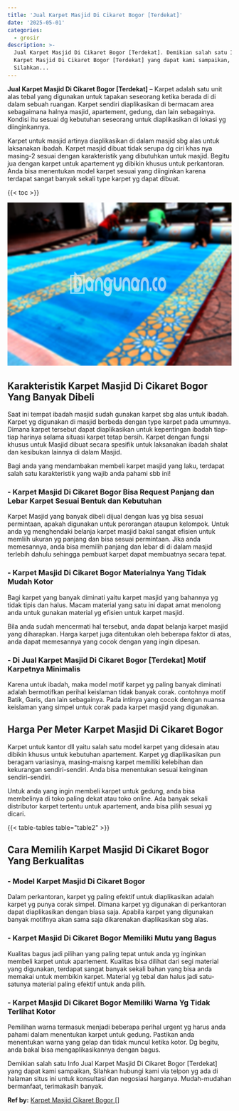 ```yaml
---
title: 'Jual Karpet Masjid Di Cikaret Bogor [Terdekat]'
date: '2025-05-01'
categories:
  - grosir
description: >-
  Jual Karpet Masjid Di Cikaret Bogor [Terdekat]. Demikian salah satu Info Jual
  Karpet Masjid Di Cikaret Bogor [Terdekat] yang dapat kami sampaikan,
  Silahkan...
---
```


**Jual Karpet Masjid Di Cikaret Bogor \[Terdekat\]** – Karpet adalah satu unit alas tebal yang digunakan untuk tapakan seseorang ketika berada di di dalam sebuah ruangan. Karpet sendiri diaplikasikan di bermacam area sebagaimana halnya masjid, apartement, gedung, dan lain sebagainya. Kondisi itu sesuai dg kebutuhan seseorang untuk diaplikasikan di lokasi yg diinginkannya.

Karpet untuk masjid artinya diaplikasikan di dalam masjid sbg alas untuk laksanakan ibadah. Karpet masjid dibuat tidak serupa dg ciri khas nya masing-2 sesuai dengan karakteristik yang dibutuhkan untuk masjid. Begitu jua dengan karpet untuk apartement yg dibikin khusus untuk perkantoran. Anda bisa menentukan model karpet sesuai yang diinginkan karena terdapat sangat banyak sekali type karpet yg dapat dibuat.

{{< toc >}}

![Jual Karpet Masjid Di Cikaret Bogor [Terdekat]](/images/grosir-karpet-murah-32.png)

## Karakteristik Karpet Masjid Di Cikaret Bogor Yang Banyak Dibeli

Saat ini tempat ibadah masjid sudah gunakan karpet sbg alas untuk ibadah. Karpet yg digunakan di masjid berbeda dengan type karpet pada umumnya. Dimana karpet tersebut dapat diaplikasikan untuk kepentingan ibadah tiap-tiap harinya selama situasi karpet tetap bersih. Karpet dengan fungsi khusus untuk Masjid dibuat secara spesifik untuk laksanakan ibadah shalat dan kesibukan lainnya di dalam Masjid.

Bagi anda yang mendambakan membeli karpet masjid yang laku, terdapat salah satu karakteristik yang wajib anda pahami sbb ini!

### \- Karpet Masjid Di Cikaret Bogor Bisa Request Panjang dan Lebar Karpet Sesuai Bentuk dan Kebutuhan

Karpet Masjid yang banyak dibeli dijual dengan luas yg bisa sesuai permintaan, apakah digunakan untuk perorangan ataupun kelompok. Untuk anda yg menghendaki belanja karpet masjid bakal sangat efisien untuk memliih ukuran yg panjang dan bisa sesuai permintaan. Jika anda memesannya, anda bisa memilih panjang dan lebar di di dalam masjid terlebih dahulu sehingga pembuat karpet dapat membuatnya secara tepat.

### \- Karpet Masjid Di Cikaret Bogor Materialnya Yang Tidak Mudah Kotor

Bagi karpet yang banyak diminati yaitu karpet masjid yang bahannya yg tidak tipis dan halus. Macam material yang satu ini dapat amat menolong anda untuk gunakan material yg efisien untuk karpet masjid.

Bila anda sudah mencermati hal tersebut, anda dapat belanja karpet masjid yang diharapkan. Harga karpet juga ditentukan oleh beberapa faktor di atas, anda dapat memesannya yang cocok dengan yang ingin dipesan.

### \- Di Jual Karpet Masjid Di Cikaret Bogor \[Terdekat\] Motif Karpetnya Minimalis

Karena untuk ibadah, maka model motif karpet yg paling banyak diminati adalah bermotifkan perihal keislaman tidak banyak corak. contohnya motif Batik, Garis, dan lain sebagainya. Pada intinya yang cocok dengan nuansa keislaman yang simpel untuk corak pada karpet masjid yang digunakan.

## Harga Per Meter Karpet Masjid Di Cikaret Bogor

Karpet untuk kantor dll yaitu salah satu model karpet yang didesain atau dibikin khusus untuk kebutuhan apartement. Karpet yg diaplikasikan pun beragam variasinya, masing-maisng karpet memiliki kelebihan dan kekurangan sendiri-sendiri. Anda bisa menentukan sesuai keinginan sendiri-sendiri.

Untuk anda yang ingin membeli karpet untuk gedung, anda bisa membelinya di toko paling dekat atau toko online. Ada banyak sekali distributor karpet tertentu untuk apartement, anda bisa pilih sesuai yg dicari.

{{< table-tables table="table2" >}}

## Cara Memilih Karpet Masjid Di Cikaret Bogor Yang Berkualitas

### \- Model Karpet Masjid Di Cikaret Bogor

Dalam perkantoran, karpet yg paling efektif untuk diaplikasikan adalah karpet yg punya corak simpel. Dimana karpet yg digunakan di perkantoran dapat diaplikasikan dengan biasa saja. Apabila karpet yang digunakan banyak motifnya akan sama saja dikarenakan diaplikasikan sbg alas.

### \- Karpet Masjid Di Cikaret Bogor Memiliki Mutu yang Bagus

Kualitas bagus jadi pilihan yang paling tepat untuk anda yg inginkan membeli karpet untuk apartement. Kualitas bisa dilihat dari segi material yang digunakan, terdapat sangat banyak sekali bahan yang bisa anda memakai untuk membikin karpet. Material yg tebal dan halus jadi satu-satunya material paling efektif untuk anda pilih.

### \- Karpet Masjid Di Cikaret Bogor Memiliki Warna Yg Tidak Terlihat Kotor

Pemilihan warna termasuk menjadi beberapa perihal urgent yg harus anda pahami dalam menentukan karpet untuk gedung. Pastikan anda menentukan warna yang gelap dan tidak muncul ketika kotor. Dg begitu, anda bakal bisa mengaplikasikannya dengan bagus.

Demikian salah satu Info Jual Karpet Masjid Di Cikaret Bogor \[Terdekat\] yang dapat kami sampaikan, Silahkan hubungi kami via telpon yg ada di halaman situs ini untuk konsultasi dan negosiasi harganya. Mudah-mudahan bermanfaat, terimakasih banyak.

**Ref by:**  [Karpet Masjid Cikaret Bogor []](https://id.wikipedia.org/wiki/Karpet)
